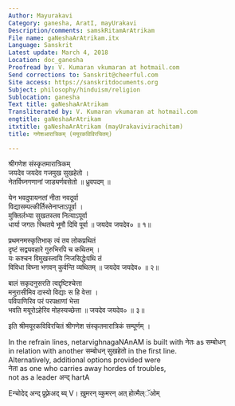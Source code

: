 ```yaml
---
Author: Mayurakavi
Category: ganesha, AratI, mayUrakavi
Description/comments: samskRitamArAtrikam
File name: gaNeshaArAtrikam.itx
Language: Sanskrit
Latest update: March 4, 2018
Location: doc_ganesha
Proofread by: V. Kumaran vkumaran at hotmail.com
Send corrections to: Sanskrit@cheerful.com
Site access: https://sanskritdocuments.org
Subject: philosophy/hinduism/religion
Sublocation: ganesha
Text title: gaNeshaArAtrikam
Transliterated by: V. Kumaran vkumaran at hotmail.com
engtitle: gaNeshaArAtrikam
itxtitle: gaNeshaArAtrikam (mayUrakavivirachitam)
title: गणेशआरात्रिकम् (मयूरकविविरचितम्)

---
```

  
 श्रीगणेश संस्कृतमारात्रिकम्   
जयदेव जयदेव गजमुख सुखहेतो ।  
नेतर्विघ्नगणानां जाड्यर्णवसेतो ॥ ध्रुवपदम् ॥  
  
येन भवदुपायनतां नीता नवदूर्वा  
विद्यासम्पत्कीर्तिस्तेनाप्ताऽपूर्वा ।  
मुक्तिर्लभ्या सुखतस्तव नित्याऽपूर्वा  
धार्या जगतः स्थितये भूमौ दिवि पूर्वा ॥ जयदेव जयदेव० ॥ १॥  
  
प्रथमनमस्कृतिभाक् त्वं तव लोकप्रथितं  
दृष्टं सद्व्यवहारे गुरुभिरपि च कथितम् ।  
यः कश्चन विमुखस्त्वयि निजसिद्धेःपथि तं  
विविधा विघ्ना भगवन् कुर्वन्ति व्यथितम् ॥ जयदेव जयदेव० ॥ २॥  
  
बालं सकृदनुसरति त्वद्दृष्टिश्चेत्ता  
मनुरासीमिव दास्यो विद्याः स हि वेत्ता ।  
पविपाणिरिव परं परपक्षाणां भेत्ता  
भवति मयूरोऽहेरिव मोहस्यच्छेत्ता ॥ जयदेव जयदेव० ॥ ३॥  
  
इति श्रीमयूरकविविरचितं श्रीगणेश संस्कृतमारात्रिकं सम्पूर्णम् ।  
  
In the refrain lines, netarvighnagaNAnAM is built with नेतः as सम्बोधन्  
in relation with another सम्बोधन् सुखहेतो in the first line.  
Alternatively, additional options provided were   
नेता as one who carries away hordes of troubles,  
not as a leader  अन्द्  hartA  
  
Eन्चोदेद् अन्द् प्रूफ़्रेअद् ब्य् V। ख़ुमरन् व्कुमरन् अत् होत्मैल्ॅओम्  
  

